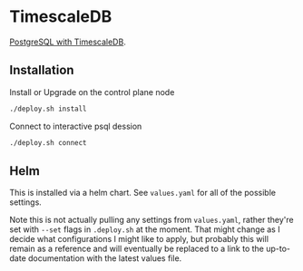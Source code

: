 # TimescaleDB

[PostgreSQL with TimescaleDB](https://github.com/timescale/helm-charts/tree/main/charts/timescaledb-single).


## Installation
Install or Upgrade on the control plane node
```bash
./deploy.sh install
```

Connect to interactive psql dession

```bash
./deploy.sh connect
```

## Helm
This is installed via a helm chart. See `values.yaml` for all of the possible settings.

Note this is not actually pulling any settings from `values.yaml`, rather they're set with `--set` flags in `.deploy.sh` at the moment. That might change as I decide what configurations I might like to apply, but probably this will remain as a reference and will eventually be replaced to a link to the up-to-date documentation with the latest values file.